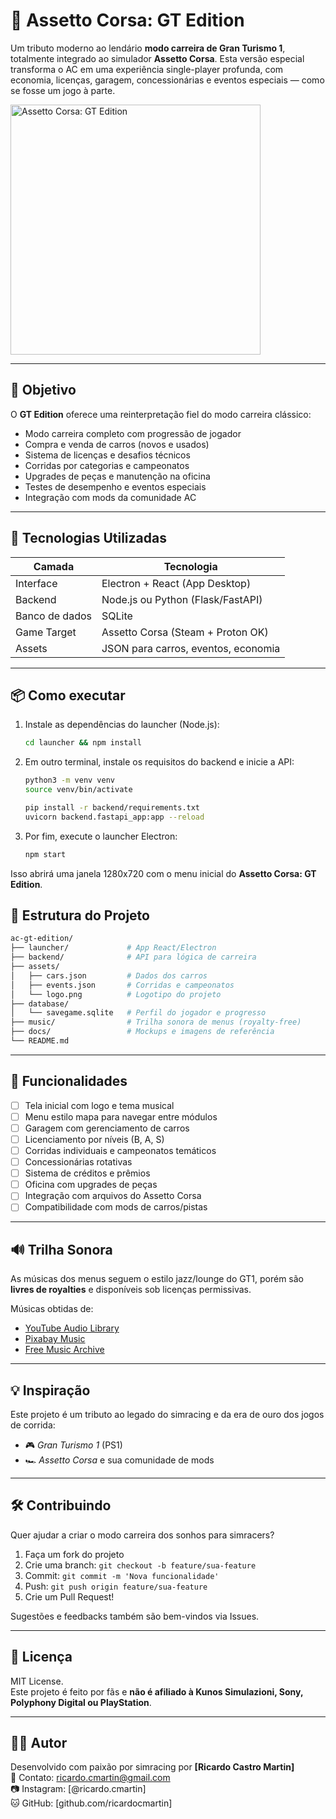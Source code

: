
# 🏁 Assetto Corsa: GT Edition

Um tributo moderno ao lendário **modo carreira de Gran Turismo 1**, totalmente integrado ao simulador **Assetto Corsa**. Esta versão especial transforma o AC em uma experiência single-player profunda, com economia, licenças, garagem, concessionárias e eventos especiais — como se fosse um jogo à parte.

<img width="400" alt="Assetto Corsa: GT Edition" src="https://github.com/user-attachments/assets/a6fbba09-c9f3-4ed3-8f61-b1d0dd91b37d" />

---

## 🎯 Objetivo

O **GT Edition** oferece uma reinterpretação fiel do modo carreira clássico:

- Modo carreira completo com progressão de jogador
- Compra e venda de carros (novos e usados)
- Sistema de licenças e desafios técnicos
- Corridas por categorias e campeonatos
- Upgrades de peças e manutenção na oficina
- Testes de desempenho e eventos especiais
- Integração com mods da comunidade AC

---

## 🧱 Tecnologias Utilizadas

| Camada        | Tecnologia                         |
|---------------|-------------------------------------|
| Interface     | Electron + React (App Desktop)     |
| Backend       | Node.js ou Python (Flask/FastAPI)  |
| Banco de dados| SQLite                             |
| Game Target   | Assetto Corsa (Steam + Proton OK)  |
| Assets        | JSON para carros, eventos, economia|

---

## 📦 Como executar

1. Instale as dependências do launcher (Node.js):
   ```bash
   cd launcher && npm install
   ```
2. Em outro terminal, instale os requisitos do backend e inicie a API:
   ```bash
   python3 -m venv venv
   source venv/bin/activate
   
   pip install -r backend/requirements.txt
   uvicorn backend.fastapi_app:app --reload
   ```
3. Por fim, execute o launcher Electron:
   ```bash
   npm start
   ```

Isso abrirá uma janela 1280x720 com o menu inicial do **Assetto Corsa: GT Edition**.

## 📁 Estrutura do Projeto

```bash
ac-gt-edition/
├── launcher/             # App React/Electron
├── backend/              # API para lógica de carreira
├── assets/
│   ├── cars.json         # Dados dos carros
│   ├── events.json       # Corridas e campeonatos
│   └── logo.png          # Logotipo do projeto
├── database/
│   └── savegame.sqlite   # Perfil do jogador e progresso
├── music/                # Trilha sonora de menus (royalty-free)
├── docs/                 # Mockups e imagens de referência
└── README.md
```

---

## 🚀 Funcionalidades

- [ ] Tela inicial com logo e tema musical
- [ ] Menu estilo mapa para navegar entre módulos
- [ ] Garagem com gerenciamento de carros
- [ ] Licenciamento por níveis (B, A, S)
- [ ] Corridas individuais e campeonatos temáticos
- [ ] Concessionárias rotativas
- [ ] Sistema de créditos e prêmios
- [ ] Oficina com upgrades de peças
- [ ] Integração com arquivos do Assetto Corsa
- [ ] Compatibilidade com mods de carros/pistas

---

## 🔊 Trilha Sonora

As músicas dos menus seguem o estilo jazz/lounge do GT1, porém são **livres de royalties** e disponíveis sob licenças permissivas.

Músicas obtidas de:
- [YouTube Audio Library](https://www.youtube.com/audiolibrary)
- [Pixabay Music](https://pixabay.com/music/)
- [Free Music Archive](https://freemusicarchive.org)

---

## 💡 Inspiração

Este projeto é um tributo ao legado do simracing e da era de ouro dos jogos de corrida:

- 🎮 *Gran Turismo 1* (PS1)
- 🏎️ *Assetto Corsa* e sua comunidade de mods

---

## 🛠️ Contribuindo

Quer ajudar a criar o modo carreira dos sonhos para simracers?

1. Faça um fork do projeto
2. Crie uma branch: `git checkout -b feature/sua-feature`
3. Commit: `git commit -m 'Nova funcionalidade'`
4. Push: `git push origin feature/sua-feature`
5. Crie um Pull Request!

Sugestões e feedbacks também são bem-vindos via Issues.

---

## 📜 Licença

MIT License.  
Este projeto é feito por fãs e **não é afiliado à Kunos Simulazioni, Sony, Polyphony Digital ou PlayStation**.

---

## 👨‍💻 Autor

Desenvolvido com paixão por simracing por **[Ricardo Castro Martin]**  
📧 Contato: ricardo.cmartin@gmail.com  
📷 Instagram: [@ricardo.cmartin]  
🐱 GitHub: [github.com/ricardocmartin]
